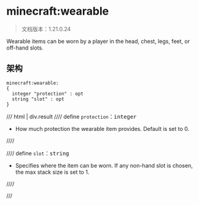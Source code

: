 # minecraft:wearable

> 文档版本：1.21.0.24

Wearable items can be worn by a player in the head, chest, legs, feet, or off-hand slots.

## 架构

```mcschema
minecraft:wearable:
{
  integer "protection" : opt
  string "slot" : opt
}

```

/// html | div.result
//// define
`protection`：<samp>integer</samp>

- How much protection the wearable item provides. Default is set to 0.


////


//// define
`slot`：<samp>string</samp>

- Specifies where the item can be worn. If any non-hand slot is chosen, the max stack size is set to 1.


////


///

